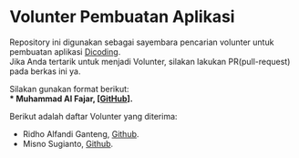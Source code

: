 # Volunter Pembuatan Aplikasi
Repository ini digunakan sebagai sayembara pencarian volunter untuk pembuatan aplikasi [Dicoding](www.dicoding.com).<br>
Jika Anda tertarik untuk menjadi Volunter, silakan lakukan PR(pull-request) pada berkas ini ya.<br>

Silakan gunakan format berikut:<br>
**\* Muhammad Al Fajar, [[GitHub](https://github.com/alfa03r)].**  

Berikut adalah daftar Volunter yang diterima:
* Ridho Alfandi Ganteng, [Github](https://github.com/koplakzs).
* Misno Sugianto, [Github](https://github.com/misnosugianto48).
